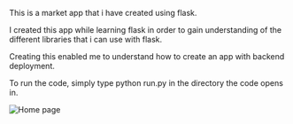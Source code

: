 This is a market app that i have created using flask.

I created this app while learning flask in order to gain understanding of the different libraries that i can use with flask.

Creating this enabled me to understand how to create an app with backend deployment.

To run the code, simply type python run.py in the directory the code opens in.

![Home page](https://github.com/user-attachments/assets/0bb68a0e-1cc0-4338-9216-a82217104dc3)
